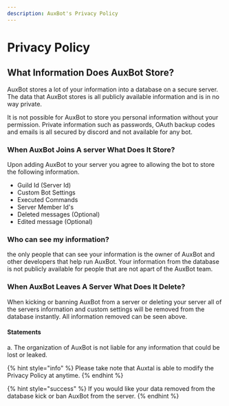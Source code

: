 ```yaml
---
description: AuxBot's Privacy Policy
---
```


# Privacy Policy

## What Information Does AuxBot Store? <a id="what-information-does-auxbot-store"></a>

AuxBot stores a lot of your information into a database on a secure server. The data that AuxBot stores is all publicly available information and is in no way private.

It is not possible for AuxBot to store you personal information without your permission. Private information such as passwords, OAuth backup codes and emails is all secured by discord and not available for any bot.

### When AuxBot Joins A server What Does It Store? <a id="when-auxbot-joins-a-server-what-does-it-store"></a>

Upon adding AuxBot to your server you agree to allowing the bot to store the following information.

* Guild Id \(Server Id\)
* Custom Bot Settings
* Executed Commands
* Server Member Id's
* Deleted messages \(Optional\)
* Edited message \(Optional\)

### Who can see my information? <a id="who-can-see-my-information"></a>

the only people that can see your information is the owner of AuxBot and other developers that help run AuxBot. Your information from the database is not publicly available for people that are not apart of the AuxBot team.

### When AuxBot Leaves A Server What Does It Delete? <a id="when-auxbot-leaves-a-server-what-does-it-delete"></a>

When kicking or banning AuxBot from a server or deleting your server all of the servers information and custom settings will be removed from the database instantly. All information removed can be seen above.

#### Statements

a. The organization of AuxBot is not liable for any information that could be lost or leaked.

{% hint style="info" %}
Please take note that Auxtal is able to modify the Privacy Policy at anytime.
{% endhint %}

{% hint style="success" %}
If you would like your data removed from the database kick or ban AuxBot from the server.
{% endhint %}

